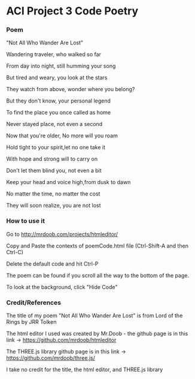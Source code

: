 # ACI Project 3 Code Poetry

### Poem

"Not All Who Wander Are Lost"

Wandering traveler, who walked so far

From day into night, still humming your song

But tired and weary, you look at the stars

They watch from above, wonder where you belong?


But they don't know, your personal legend

To find the place you once called as home

Never stayed place, not even a second

Now that you're older, No more will you roam



Hold tight to your spirit,let no one take it

With hope and strong will to carry on

Don't let them blind you, not even a bit

Keep your head and voice high,from dusk to dawn


No matter the time, no matter the cost

They will soon realize, you are not lost

### How to use it
Go to http://mrdoob.com/projects/htmleditor/ 

Copy and Paste the contexts of poemCode.html file (Ctrl-Shift-A and then Ctrl-C)

Delete the default code and hit Ctrl-P

The poem can be found if you scroll all the way to the bottom of the page.

To look at the background, click "Hide Code"

### Credit/References
The title of my poem "Not All Who Wander Are Lost" is from Lord of the Rings by JRR Tolken

The html editor I used was created by Mr.Doob - the github page is in this link -> https://github.com/mrdoob/htmleditor

The THREE.js library github page is in this link -> https://github.com/mrdoob/three.js/

I take no credit for the title, the html editor, and THREE.js library
